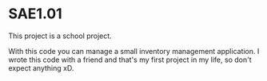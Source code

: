 # SAE1.01

This project is a school project.

With this code you can manage a small inventory management application. I wrote this code with a friend and that's my first project in my life, so don't expect anything xD.
